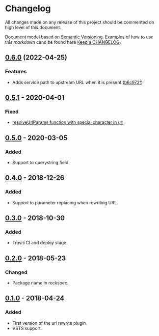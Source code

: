 # Changelog

All changes made on any release of this project should be commented on high level of this document.

Document model based on [Semantic Versioning](http://semver.org/).
Examples of how to use this _markdown_ cand be found here [Keep a CHANGELOG](http://keepachangelog.com/).

## [0.6.0](https://github.com/stone-payments/kong-plugin-url-rewrite/compare/v0.5.1...v0.6.0) (2022-04-25)


### Features

* Adds service path to upstream URL when it is present ([b6c972f](https://github.com/stone-payments/kong-plugin-url-rewrite/commit/b6c972f1d04540547cecc9d183717a5ede130e0b))

## [0.5.1](https://github.com/stone-payments/kong-plugin-url-rewrite/tree/v0.5.1) - 2020-04-01
### Fixed
- [resolveUrlParams function with special character in url](https://dev.azure.com/stonepagamentos/frt-portal/_workitems/edit/132078)

## [0.5.0](https://github.com/stone-payments/kong-plugin-url-rewrite/tree/v0.5.0) - 2020-03-05
### Added
- Support to querystring field.

## [0.4.0](https://github.com/stone-payments/kong-plugin-url-rewrite/tree/v0.4.0) - 2018-12-26
### Added
- Support to parameter replacing when rewriting URL.

## [0.3.0](https://github.com/stone-payments/kong-plugin-url-rewrite/tree/v0.3.0) - 2018-10-30
### Added
- Travis CI and deploy stage.

## [0.2.0](https://github.com/stone-payments/kong-plugin-url-rewrite/tree/v0.2.0) - 2018-05-23
### Changed
- Package name in rockspec.

## [0.1.0](https://github.com/stone-payments/kong-plugin-url-rewrite/tree/v0.1.0) - 2018-04-24
### Added
- First version of the url rewrite plugin.
- VSTS support.
